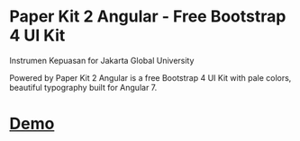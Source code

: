 # Paper Kit 2 Angular - Free Bootstrap 4 UI Kit

Instrumen Kepuasan for Jakarta Global University

Powered by Paper Kit 2 Angular is a free Bootstrap 4 UI Kit with pale colors, beautiful typography built for Angular 7.

# [Demo](https://halimatuz.github.io/Instrumen-Kepuasan/)